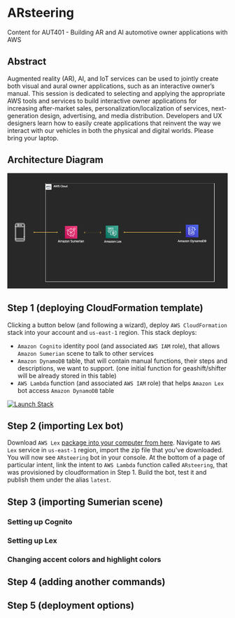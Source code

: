 # ARsteering
Content for AUT401 - Building AR and AI automotive owner applications with AWS

## Abstract
Augmented reality (AR), AI, and IoT services can be used to jointly create both visual and aural owner applications, such as an interactive owner’s manual. This session is dedicated to selecting and applying the appropriate AWS tools and services to build interactive owner applications for increasing after-market sales, personalization/localization of services, next-generation design, advertising, and media distribution. Developers and UX designers learn how to easily create applications that reinvent the way we interact with our vehicles in both the physical and digital worlds. Please bring your laptop.

## Architecture Diagram
![Architecture of ARsteering](./arch.png)

## Step 1 (deploying CloudFormation template)
Clicking a button below (and following a wizard), deploy `AWS CloudFormation` stack into your account and `us-east-1` region. 
This stack deploys:
* `Amazon Cognito` identity pool (and associated `AWS IAM` role), that allows `Amazon Sumerian` scene to talk to other services
* `Amazon DynamoDB` table, that will contain manual functions, their steps and descriptions, we want to support. (one initial function for geashift/shifter will be already stored in this table)
* `AWS Lambda` function (and associated `AWS IAM` role) that helps `Amazon Lex` bot access `Amazon DynamoDB` table

[![Launch Stack](https://cdn.rawgit.com/buildkite/cloudformation-launch-stack-button-svg/master/launch-stack.svg)](https://console.aws.amazon.com/cloudformation/home#/stacks/new?stackName=buildkite&templateURL=https://s3.amazonaws.com/my-great-stack.json)

## Step 2 (importing Lex bot)
Download `AWS Lex` [package into your computer from here](https://www.google.com). Navigate to `AWS Lex` service in `us-east-1` region, import the zip file that you've downloaded. You will now see `ARsteering` bot in your console. At the bottom of a page of particular intent, link the intent to `AWS Lambda` function called `ARsteering`, that was provisioned by cloudformation in Step 1. Build the bot, test it and publish them under the alias `latest`.

## Step 3 (importing Sumerian scene)
### Setting up Cognito
### Setting up Lex
### Changing accent colors and highlight colors

## Step 4 (adding another commands)

## Step 5 (deployment options)